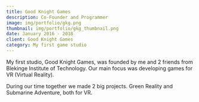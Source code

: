 ```yaml
---
title: Good Knight Games
description: Co-Founder and Programmer
image: img/portfolio/gkg.png
thumbnail: img/portfolio/gkg_thumbnail.png
date: January 2016 - 2018
client: Good Knight Games
category: My first game studio
---
```

My first studio, Good Knight Games, was founded by me and 2 friends from Blekinge Institute of Technology. Our main focus was developing games for VR (Virtual Reality).

During our time together we made 2 big projects. Green Reality and Submarine Adventure, both for VR.